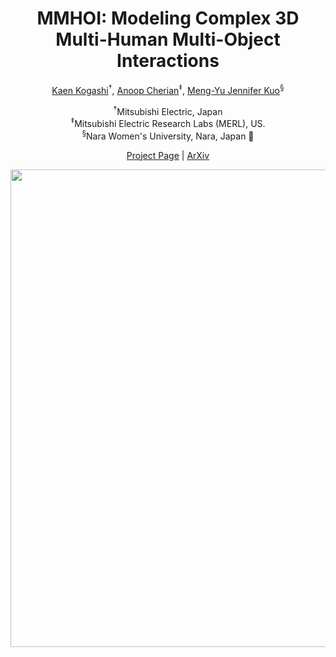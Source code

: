 <p align="center">
  <h1 align="center">MMHOI: Modeling Complex 3D Multi-Human Multi-Object Interactions</h1>

  <p align="center">
    <a href="https://www.linkedin.com/in/kaen-kogashi-583a7b152/">Kaen Kogashi</a><sup>&dagger;</sup>,
    <a href="https://users.cecs.anu.edu.au/~cherian/">Anoop Cherian</a><sup>&Dagger;</sup>,  
    <a href="https://jk-vision.github.io/">Meng-Yu Jennifer Kuo</a><sup>&#167;</sup>
  </p>

  <p align="center">
    <sup>&dagger;</sup>Mitsubishi Electric, Japan </div>
    <br><sup>&Dagger;</sup>Mitsubishi Electric Research Labs (MERL), US.
    <br><sup>&#167;</sup>Nara Women's University, Nara, Japan &#129420;
  </p>

  <p align="center">
    <a href="https://jk-vision.github.io/">Project Page</a> |  <a href="">ArXiv</a>
  </p>

  <div align="center"> 
    <img width="2734" height="764" alt="mmhoi" src="https://arxiv.org/html/2510.07828v1" />
  </div>

  

